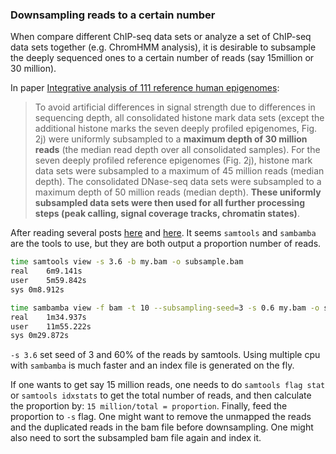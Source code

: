 ### Downsampling reads to a certain number

When compare different ChIP-seq data sets or analyze a set of ChIP-seq data sets together (e.g. ChromHMM analysis), it is desirable 
to subsample the deeply sequenced ones to a certain number of reads (say 15million or 30 million).

In paper [Integrative analysis of 111 reference human epigenomes](http://www.nature.com/nature/journal/v518/n7539/full/nature14248.html):

>To avoid artificial differences in signal strength due to differences in sequencing
depth, all consolidated histone mark data sets (except the additional histone marks
the seven deeply profiled epigenomes, Fig. 2j) were uniformly subsampled to a
**maximum depth of 30 million reads** (the median read depth over all consolidated
samples). For the seven deeply profiled reference epigenomes (Fig. 2j), histone mark
data sets were subsampled to a maximum of 45 million reads (median depth). The
consolidated DNase-seq data sets were subsampled to a maximum depth of 50
million reads (median depth). **These uniformly subsampled data sets were then used
for all further processing steps (peak calling, signal coverage tracks, chromatin states)**.

After reading several posts [here](https://www.biostars.org/p/76791/) and [here](https://groups.google.com/forum/#!topic/bedtools-discuss/gf0KeAJN2Cw).
It seems `samtools` and `sambamba` are the tools to use, but they are both output a proportion number of reads. 

```bash
time samtools view -s 3.6 -b my.bam -o subsample.bam
real	6m9.141s
user	5m59.842s
sys	0m8.912s

time sambamba view -f bam -t 10 --subsampling-seed=3 -s 0.6 my.bam -o subsample.bam
real	1m34.937s
user	11m55.222s
sys	0m29.872s
```
`-s 3.6` set seed of 3 and 60% of the reads by samtools.
Using multiple cpu with `sambamba` is much faster and an index file is generated on the fly.

If one wants to get say 15 million reads, one needs to do `samtools flag stat` or `samtools idxstats` to get the total number of reads,
and then calculate the proportion by:  `15 million/total = proportion`. Finally, feed the proportion to `-s` flag. One might want to remove the unmapped the reads and the duplicated reads in the bam file before downsampling. One might also need to sort the subsampled bam file again and index it.
